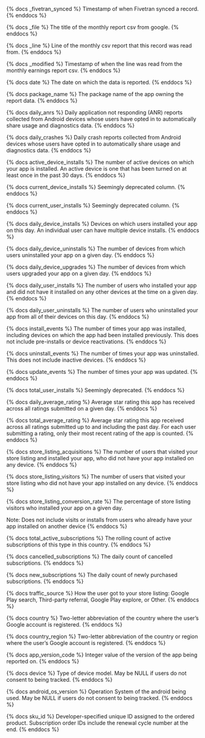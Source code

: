 {% docs _fivetran_synced %}
Timestamp of when Fivetran synced a record.
{% enddocs %}

{% docs _file %}
The title of the monthly report csv from google.
{% enddocs %}

{% docs _line %}
Line of the monthly csv report that this record was read from.
{% enddocs %}

{% docs _modified %}
Timestamp of when the line was read from the monthly earnings report csv.
{% enddocs %}

{% docs date %}
The date on which the data is reported.
{% enddocs %}

{% docs package_name %}
The package name of the app owning the report data.
{% enddocs %}

{% docs daily_anrs %}
Daily application not responding (ANR) reports collected from Android devices whose users have opted in to automatically share usage and diagnostics data.
{% enddocs %}

{% docs daily_crashes %}
Daily crash reports collected from Android devices whose users have opted in to automatically share usage and diagnostics data.
{% enddocs %}

{% docs active_device_installs %}
The number of active devices on which your app is installed. An active device is one that has been turned on at least once in the past 30 days.
{% enddocs %}

{% docs current_device_installs %}
Seemingly deprecated column.
{% enddocs %}

{% docs current_user_installs %}
Seemingly deprecated column.
{% enddocs %}

{% docs daily_device_installs %}
Devices on which users installed your app on this day. An individual user can have multiple device installs.
{% enddocs %}

{% docs daily_device_uninstalls %}
The number of devices from which users uninstalled your app on a given day.
{% enddocs %}

{% docs daily_device_upgrades %}
The number of devices from which users upgraded your app on a given day.
{% enddocs %}

{% docs daily_user_installs %}
The number of users who installed your app and did not have it installed on any other devices at the time on a given day.
{% enddocs %}

{% docs daily_user_uninstalls %}
The number of users who uninstalled your app from all of their devices on this day.
{% enddocs %}

{% docs install_events %}
The number of times your app was installed, including devices on which the app had been installed previously. This does not include pre-installs or device reactivations.
{% enddocs %}

{% docs uninstall_events %}
The number of times your app was uninstalled. This does not include inactive devices.
{% enddocs %}

{% docs update_events %}
The number of times your app was updated.
{% enddocs %}

{% docs total_user_installs %}
Seemingly deprecated.
{% enddocs %}

{% docs daily_average_rating %}
Average star rating this app has received across all ratings submitted on a given day.
{% enddocs %}

{% docs total_average_rating %}
Average star rating this app received across all ratings submitted up to and including the past day. For each user submitting a rating, only their most recent rating of the app is counted.
{% enddocs %}

{% docs store_listing_acquisitions %}
The number of users that visited your store listing and installed your app, who did not have your app installed on any device.
{% enddocs %}

{% docs store_listing_visitors %}
The number of users that visited your store listing who did not have your app installed on any device.
{% enddocs %}

{% docs store_listing_conversion_rate %}
The percentage of store listing visitors who installed your app on a given day.

Note: Does not include visits or installs from users who already have your app installed on another device
{% enddocs %}

{% docs total_active_subscriptions %}
The rolling count of active subscriptions of this type in this country.
{% enddocs %}

{% docs cancelled_subscriptions %}
The daily count of cancelled subscriptions.
{% enddocs %}

{% docs new_subscriptions %}
The daily count of newly purchased subscriptions.
{% enddocs %}

{% docs traffic_source %}
How the user got to your store listing: Google Play search, Third-party referral, Google Play explore, or Other.
{% enddocs %}

{% docs country %} 
Two-letter abbreviation of the country where the user’s Google account is registered. 
{% enddocs %} 

{% docs country_region %}
Two-letter abbreviation of the country or region where the user’s Google account is registered.
{% enddocs %}

{% docs app_version_code %}
Integer value of the version of the app being reported on.
{% enddocs %}

{% docs device %}
Type of device model. May be NULL if users do not consent to being tracked.
{% enddocs %}

{% docs android_os_version %}
Operation System of the android being used. May be NULL if users do not consent to being tracked.
{% enddocs %}

{% docs sku_id %}
Developer-specified unique ID assigned to the ordered product. Subscription order IDs include the renewal cycle number at the end.
{% enddocs %}